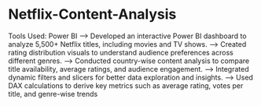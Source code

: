 # Netflix-Content-Analysis
Tools Used: Power BI
--> Developed an interactive Power BI dashboard to analyze 5,500+ Netflix titles, including movies and TV shows.
--> Created rating distribution visuals to understand audience preferences across different genres.
--> Conducted country-wise content analysis to compare title availability, average ratings, and audience engagement.
--> Integrated dynamic filters and slicers for better data exploration and insights.
--> Used DAX calculations to derive key metrics such as average rating, votes per title, and genre-wise trends
